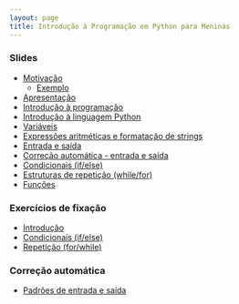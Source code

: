 ```yaml
---
layout: page
title: Introdução à Programação em Python para Meninas
---
```


### Slides

- [Motivação](https://docs.google.com/presentation/d/1L70pAPrIstAOukWUIAEPKGXnzVXo46hV4m6BVAWkdnY/edit)
   - [Exemplo](0-scratch-python)
- [Apresentação](0-apresentacao)
- [Introdução à programação](00a-intro-programacao)
- [Introdução à linguagem Python](00b-intro-python)
- [Variáveis](01a-variaveis)
- [Expressões aritméticas e formatação de strings](01b-expressoes)
- [Entrada e saída](01c-entrada-saida)
- [Correção automática - entrada e saída](01d-entrada-saida-correcao)
- [Condicionais (if/else)](02-if-else)
- [Estruturas de repetição (while/for)](03-repeticao)
- [Funções](https://docs.google.com/presentation/d/1WwM1eyjoHY1AjlFB-QMLRkpf282d8reQ_gSj32hWo-k/edit)

<!--
- [Listas](https://docs.google.com/presentation/d/1CwoiceFgppt3yvQ5udZ4GjHmx9WY7ORTbUjNfC-asrs/edit)
- [Strings](https://docs.google.com/presentation/d/189Y5hcDkxrv_O_MBbK816_ERWpE4hQMJIeLS3OFrNAQ/edit)
- [Dicionários](https://docs.google.com/presentation/d/1nUkODdvlRfckESn8dOYoD-LUw8qMPGvX7H30NsnToos/edit)
- [Matrizes](https://docs.google.com/presentation/d/1uqPeYzrX8k_jQJSxAdn5zwnX4agrADUbwHzgZXJtbIo/edit)
- [Ordenação](https://docs.google.com/presentation/d/1iLvHy1G085masAq-_qO2Ml4hMOSCcYEmruCf_gW2U_Y/edit)
- [Busca binária](https://docs.google.com/presentation/d/1BEviB3aF6jBwchBOq7UxBt13fbA1NxWcFFUvUpPTZAo/edit)
-->

### Exercícios de fixação

- [Introdução](ex-introducao)
- [Condicionais (if/else)](ex-if)
- [Repetição (for/while)](ex-for-while)

### Correção automática

- [Padrões de entrada e saída](01d-entrada-saida-correcao)

<!--
- [Listas](ex-listas)
-->

<!--
- [Estruturas de repetição (while/for)](https://docs.google.com/presentation/d/1fIC4ntPE-z-rJNGRwaMYT6U64yitrdRe7SORdhAXNDo/edit?usp=sharing)
-->
